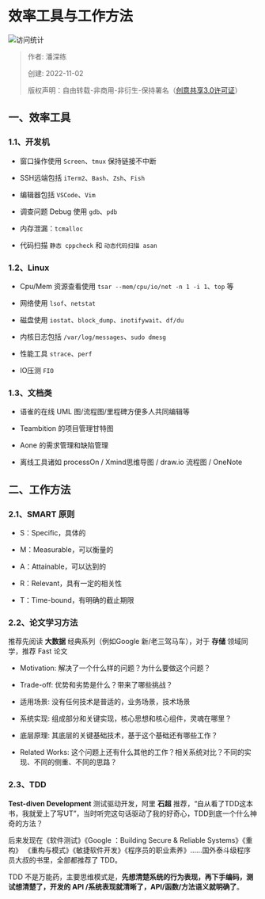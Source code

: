 # 效率工具与工作方法

![访问统计](https://visitor-badge.glitch.me/badge?page_id=senlypan.qa.18-efficiency-tools&left_color=blue&right_color=red)

> 作者: 潘深练
>
> 创建: 2022-11-02
>
> 版权声明：自由转载-非商用-非衍生-保持署名（[创意共享3.0许可证](https://creativecommons.org/licenses/by-nc-nd/3.0/deed.zh)）


## 一、效率工具

### 1.1、开发机

- 窗口操作使用 `Screen`、`tmux` 保持链接不中断

- SSH远端包括 `iTerm2`、`Bash`、`Zsh`、`Fish`

- 编辑器包括 `VSCode`、`Vim` 

- 调查问题 Debug 使用 `gdb`、`pdb`

- 内存泄漏：`tcmalloc`

- 代码扫描 `静态 cppcheck` 和 `动态代码扫描 asan`


### 1.2、Linux

- Cpu/Mem 资源查看使用 `tsar --mem/cpu/io/net -n 1 -i 1`、`top` 等

- 网络使用 `lsof`、`netstat`

- 磁盘使用 `iostat`、`block_dump`、`inotifywait`、`df/du`

- 内核日志包括 `/var/log/messages`、`sudo dmesg`

- 性能工具 `strace`、`perf`

- IO压测 `FIO`


### 1.3、文档类

- 语雀的在线 UML 图/流程图/里程碑方便多人共同编辑等

- Teambition 的项目管理甘特图

- Aone 的需求管理和缺陷管理

- 离线工具诸如 processOn / Xmind思维导图 / draw.io 流程图 / OneNote




## 二、工作方法

 
### 2.1、SMART 原则

- S：Specific，具体的

- M：Measurable，可以衡量的

- A：Attainable，可以达到的
 
- R：Relevant，具有一定的相关性

- T：Time-bound，有明确的截止期限

### 2.2、论文学习方法

推荐先阅读 **大数据** 经典系列（例如Google 新/老三驾马车），对于 **存储** 领域同学，推荐 Fast 论文

- Motivation: 解决了一个什么样的问题？为什么要做这个问题？

- Trade-off: 优势和劣势是什么？带来了哪些挑战？

- 适用场景: 没有任何技术是普适的，业务场景，技术场景

- 系统实现: 组成部分和关键实现，核心思想和核心组件，灵魂在哪里？

- 底层原理: 其底层的关键基础技术，基于这个基础还有哪些工作？

- Related Works: 这个问题上还有什么其他的工作？相关系统对比？不同的实现、不同的侧重、不同的思路？

### 2.3、TDD

**Test-diven Development** 测试驱动开发，阿里 **石超** 推荐，“自从看了TDD这本书，我就爱上了写UT”，当时听完这句话驱动了我的好奇心，TDD到底一个什么神奇的方法？

后来发现在《软件测试》《Google ：Building Secure & Reliable Systems》《重构》 《重构与模式》《敏捷软件开发》《程序员的职业素养》……国外泰斗级程序员大叔的书里，全部都推荐了 TDD。

TDD 不是万能药，主要思维模式是，**先想清楚系统的行为表现，再下手编码，测试想清楚了，开发的 API /系统表现就清晰了，API/函数/方法语义就明确了**。

